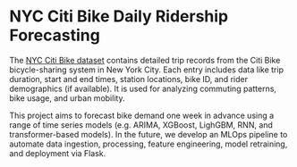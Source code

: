 # NYC Citi Bike Daily Ridership Forecasting 
The [NYC Citi Bike dataset](https://citibikenyc.com/system-data) contains detailed trip records from the Citi Bike bicycle-sharing system in New York City. Each entry includes data like trip duration, start and end times, station locations, bike ID, and rider demographics (if available). It is used for analyzing commuting patterns, bike usage, and urban mobility.

This project aims to forecast bike demand one week in advance using a range of time series models (e.g. ARIMA, XGBoost, LighGBM, RNN, and transformer-based models). In the future, we develop an MLOps pipeline to automate data ingestion, processing, feature engineering, model retraining, and deployment via Flask.